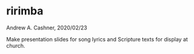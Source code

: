 # ririmba

Andrew A. Cashner, 2020/02/23

Make presentation slides for song lyrics and Scripture texts for display at
church.

